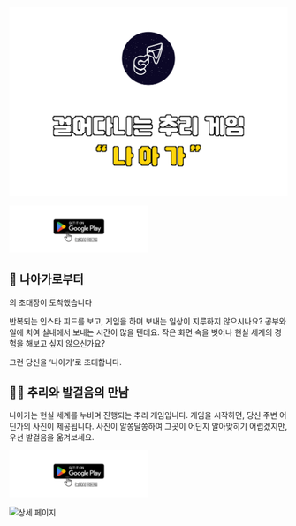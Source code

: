 ![제목](etc/images/header.png)

<a href="https://play.google.com/store/apps/details?id=com.now.naaga&pcampaignid=web_share"><img src="etc/images/google play store.png" width="50%" /></a>

## 💌 나아가로부터
의 초대장이 도착했습니다

반복되는 인스타 피드를 보고, 게임을 하며 보내는 일상이 지루하지 않으시나요?
공부와 일에 치여 실내에서 보내는 시간이 많을 텐데요. 작은 화면 속을 벗어나 현실 세계의 경험을 해보고 싶지 않으신가요?

그런 당신을 ‘나아가’로 초대합니다.

## 🚶🏻 추리와 발걸음의 만남
나아가는 현실 세계를 누비며 진행되는 추리 게임입니다. 게임을 시작하면, 당신 주변 어딘가의 사진이 제공됩니다. 사진이 알쏭달쏭하여 그곳이 어딘지 알아맞히기 어렵겠지만, 우선 발걸음을 옮겨보세요.


<a href="https://play.google.com/store/apps/details?id=com.now.naaga&pcampaignid=web_share"><img src="etc/images/google play store.png" width="50%" /></a>

![상세 페이지](etc/images/service%20intro.png)
